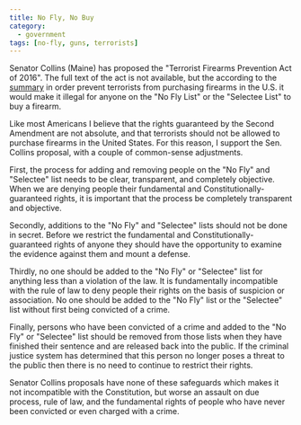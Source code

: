 ```yaml
---
title: No Fly, No Buy
category:
  - government
tags: [no-fly, guns, terrorists]
---
```


Senator Collins (Maine) has proposed the "Terrorist Firearms Prevention Act of
2016".  The full text of the act is not available, but the according to the
[summary](https://www.collins.senate.gov/sites/default/files/Terrorist%20Firearms%20Prevention%20Act%20of%202016.pdf)
in order prevent terrorists from purchasing firearms in the U.S. it would make
it illegal for anyone on the "No Fly List" or the "Selectee List" to buy a
firearm.

Like most Americans I believe that the rights guaranteed by the Second Amendment
are not absolute, and that terrorists should not be allowed to purchase firearms
in the United States. For this reason, I support the Sen. Collins proposal,
with a couple of common-sense adjustments.

First, the process for adding and removing people on the "No Fly" and "Selectee"
list needs to be clear, transparent, and completely objective. When we are
denying people their fundamental and Constitutionally-guaranteed rights, it is
important that the process be completely transparent and objective.

Secondly, additions to the "No Fly" and "Selectee" lists should not be done in
secret. Before we restrict the fundamental and Constitutionally-guaranteed
rights of anyone they should have the opportunity to examine the evidence
against them and mount a defense.

Thirdly, no one should be added to the "No Fly" or "Selectee" list for anything
less than a violation of the law. It is fundamentally incompatible with the rule
of law to deny people their rights on the basis of suspicion or association. No
one should be added to the "No Fly" list or the "Selectee" list without first
being convicted of a crime.

Finally, persons who have been convicted of a crime and added to the "No Fly" or
"Selectee" list should be removed from those lists when they have finished their
sentence and are released back into the public. If the criminal justice system
has determined that this person no longer poses a threat to the public then
there is no need to continue to restrict their rights.

Senator Collins proposals have none of these safeguards which makes it not
incompatible with the Constitution, but worse an assault on due process, rule of
law, and the fundamental rights of people who have never been convicted or even
charged with a crime.
